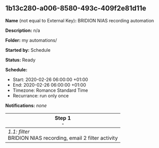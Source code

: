## 1b13c280-a006-8580-493c-409f2e81d11e

**Name** (not equal to External Key)**:** BRIDION NIAS recording automation

**Description:** n/a

**Folder:** my automations/

**Started by:** Schedule

**Status:** Ready

**Schedule:**

* Start: 2020-02-26 06:00:00 +01:00
* End: 2020-02-26 06:00:00 +01:00
* Timezone: Romance Standard Time
* Recurrance: run only once

**Notifications:** _none_


| Step 1<br>_<small>-</small>_ |
| --- |
| _1.1: filter_<br>BRIDION NIAS recording, email 2 filter activity |
